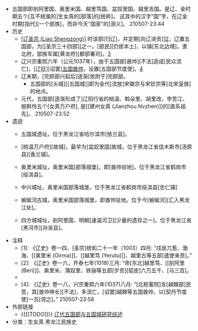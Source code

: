 - 五国部即剖阿里国、奥里米国、越里笃国、盆奴里国、越里吉国。是辽、金时期五个[互不统属的]生女真的[部落]的[统称]。
这其中的汉字“国”字，在辽金时期[指代][一个部族]，而非今天“国家”的[涵义]。
210507-23:44
- 历史
    - [[辽圣宗 (Liao Shengzong)]](982-1031) 时该部[归辽]，并定期[向辽进贡][1](((B_--LYo2A)))[2](((NBiFWLJlP)))，辽置五国部，为[[圣宗三十四部]]之一。[部民][仍居本土]，以镇[东北边境]。隶北府，部族军属[黄龙府][都部署司]。[3]
    - 辽兴宗重熙六年（公元1037年），由于五国部[酋帅][不法]造成[民众流亡]，[辽廷][诏罢][五国酋帅](((lI1gi-y6D)))，设置[五国部节度使]。[4](((ycNIsLzQH)))
    - 辽末期，[完颜部兴起后]逐渐[依附于]完颜部。
        - 五国部的[头城][[五国城]]即为金代[流放]宋徽宗与宋钦宗等[北宋皇族]的地点。
    - 元代，五国部[逐渐形成了]辽阳行省的桃温、斡朵里、胡里改、孛苦江、脱斡怜五个[女真万户府], 是[[建州女真 (Jianzhou Nvzhen)]]的[直系祖先]。
210507-23:52
- 遗迹
    - 五国城遗址，位于黑龙江省哈尔滨市[依兰县]。
    - [桃温万户府][故城]，最早为[盆奴里国]故城，位于黑龙江省佳木斯市[汤原县][香兰镇]。
    - 奥里米城址，奥里米国[部落城堡]，即[酋帅驻地]，位于黑龙江省鹤岗市[绥滨县]。
    - 中兴城址，奥里米国部落城堡，位于黑龙江省鹤岗市绥滨县[忠仁镇]
    - 蜿蜒河古城，奥里米国部落城堡，即酋帅驻地。位于今[蜿蜒河][汇入黑龙江处]。

    - 四方城城址，剖阿里国、明朝[速温河卫][少量的遗存之一]。位于黑龙江省[黑河市][孙吴县]。
- 注释
    - [1]: 《辽史》卷一四，[圣宗]统和二十一年（1003）四月: “戍辰兀惹、渤海、[[奥里米 (Oirma)]]、[[越里笃 (Yerutu)]]、越里古等五部[遣使来贡]。”
    - [2]: 《辽史》卷一六，开泰七年(1018)三月: “命[东北]越里笃、[[剖阿里 (Beri)]]、奥里米、蒲奴里、铁骊等五部[岁贡][貂皮]六万五千、[马三百]。
    - [3]: 《辽史·营卫志》：五国部：剖阿里国、盆奴里国、奥里米国、越里笃国、越里吉国，[圣宗时][来附]。命居本土，以镇[东北境]，属黄龙府都部署司。
    - [4]: 《辽史》卷一八，兴宗重熙六年(1037)八月: “[北枢蜜院]言[越棘部]民苦，其[酋帅坤长][不法]，多流亡，[诏罢]越棘等五国酋帅，以[契丹节度使]一员[领之]。”
210507-23:58
- 外部链接
    - {{[[TODO]]}} [辽代五国部与五国城研究综述](https://web.archive.org/web/20160306040134/http://www.yilanx.com/article-3645-1.html)
- 分类：生女真 黑龙江民族史
